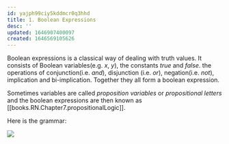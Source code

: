 ```yaml
---
id: yajph99ciy5kddmcr0q3hhd
title: 1. Boolean Expressions
desc: ''
updated: 1646907400097
created: 1646569105626
---
```

Boolean expressions is a classical way of dealing with truth values. It consists of Boolean variables(e.g. $x$, $y$), the constants $true$ and $false$. the operations of conjunction(i.e. *and*), disjunction (i.e. *or*), negation(i.e. *not*), implication and bi-implication. Together they all form a boolean expression.

Sometimes variables are called *proposition variables* or *propositional letters* and the boolean expressions are then known as [[books.RN.Chapter7.propositionalLogic]].

Here is the grammar:

![](/assets/images/2022-03-06-13-25-54.png)
